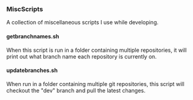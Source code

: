 ### MiscScripts

A collection of miscellaneous scripts I use while developing.

#### getbranchnames.sh

When this script is run in a folder containing multiple repositories, it will print out what branch name each repository is currently on.

#### updatebranches.sh

When run in a folder containing multiple git repositories, this script will checkout the "dev" branch and pull the latest changes.
